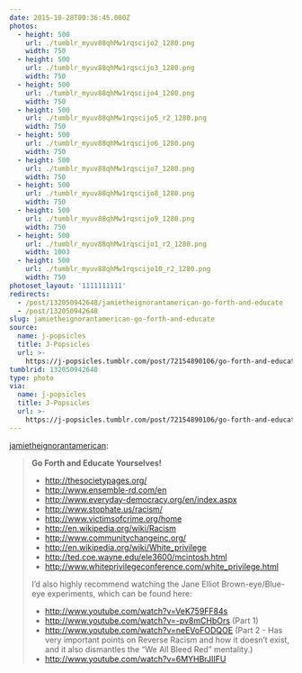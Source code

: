 ```yaml
---
date: 2015-10-28T00:36:45.000Z
photos:
  - height: 500
    url: ./tumblr_myuv88qhMw1rqscijo2_1280.png
    width: 750
  - height: 500
    url: ./tumblr_myuv88qhMw1rqscijo3_1280.png
    width: 750
  - height: 500
    url: ./tumblr_myuv88qhMw1rqscijo4_1280.png
    width: 750
  - height: 500
    url: ./tumblr_myuv88qhMw1rqscijo5_r2_1280.png
    width: 750
  - height: 500
    url: ./tumblr_myuv88qhMw1rqscijo6_1280.png
    width: 750
  - height: 500
    url: ./tumblr_myuv88qhMw1rqscijo7_1280.png
    width: 750
  - height: 500
    url: ./tumblr_myuv88qhMw1rqscijo8_1280.png
    width: 750
  - height: 500
    url: ./tumblr_myuv88qhMw1rqscijo9_1280.png
    width: 750
  - height: 500
    url: ./tumblr_myuv88qhMw1rqscijo1_r2_1280.png
    width: 1003
  - height: 500
    url: ./tumblr_myuv88qhMw1rqscijo10_r2_1280.png
    width: 750
photoset_layout: '1111111111'
redirects:
  - /post/132050942648/jamietheignorantamerican-go-forth-and-educate
  - /post/132050942648
slug: jamietheignorantamerican-go-forth-and-educate
source:
  name: j-popsicles
  title: J-Popsicles
  url: >-
    https://j-popsicles.tumblr.com/post/72154890106/go-forth-and-educate-yourselves
tumblrid: 132050942648
type: photo
via:
  name: j-popsicles
  title: J-Popsicles
  url: >-
    https://j-popsicles.tumblr.com/post/72154890106/go-forth-and-educate-yourselves
---
```

<p><a class="tumblr_blog" href="http://jamietheignorantamerican.tumblr.com/post/72154890106">jamietheignorantamerican</a>:</p>

<blockquote>
<p><strong>Go Forth and Educate Yourselves!</strong></p>
<ul><li><a href="http://thesocietypages.org/">http://thesocietypages.org/</a></li>
<li><a href="http://www.ensemble-rd.com/en">http://www.ensemble-rd.com/en</a></li>
<li><a href="http://www.everyday-democracy.org/en/index.aspx">http://www.everyday-democracy.org/en/index.aspx</a></li>
<li><a href="http://www.stophate.us/racism/">http://www.stophate.us/racism/</a></li>
<li><a href="http://www.victimsofcrime.org/home">http://www.victimsofcrime.org/home</a></li>
<li><a href="http://en.wikipedia.org/wiki/Racism">http://en.wikipedia.org/wiki/Racism</a></li>
<li><a href="http://www.communitychangeinc.org/">http://www.communitychangeinc.org/</a></li>
<li><a href="http://en.wikipedia.org/wiki/White_privilege">http://en.wikipedia.org/wiki/White_privilege</a></li>
<li><a href="http://ted.coe.wayne.edu/ele3600/mcintosh.html">http://ted.coe.wayne.edu/ele3600/mcintosh.html</a></li>
<li><a href="http://www.whiteprivilegeconference.com/white_privilege.html">http://www.whiteprivilegeconference.com/white_privilege.html</a></li>
</ul><p>I’d also highly recommend watching the Jane Elliot Brown-eye/Blue-eye experiments, which can be found here:</p>
<ul><li><a href="http://www.youtube.com/watch?v=VeK759FF84s">http://www.youtube.com/watch?v=VeK759FF84s</a></li>
<li>
<a href="http://www.youtube.com/watch?v=-pv8mCHbOrs">http://www.youtube.com/watch?v=-pv8mCHbOrs</a> (Part 1)</li>
<li>
<a href="http://www.youtube.com/watch?v=neEVoFODQOE">http://www.youtube.com/watch?v=neEVoFODQOE</a> (Part 2 - Has very important points on Reverse Racism and how it doesn’t exist, and it also dismantles the “We All Bleed Red” mentality.)</li>
<li><a href="http://www.youtube.com/watch?v=6MYHBrJIIFU">http://www.youtube.com/watch?v=6MYHBrJIIFU</a></li>
</ul></blockquote>
